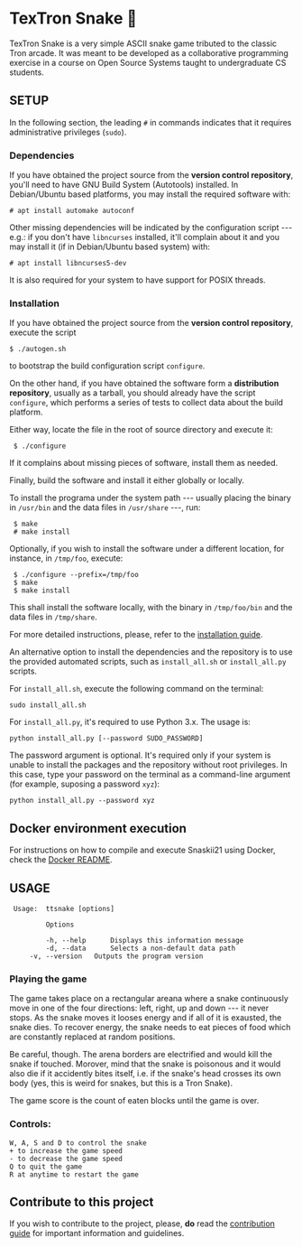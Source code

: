 # TexTron Snake 🐍

TexTron Snake is a very simple ASCII snake game tributed to the classic
Tron arcade. It was meant to be developed as a collaborative programming
exercise in a course on Open Source Systems taught to undergraduate CS
students.

## SETUP

In the following section, the leading `#` in commands indicates that it requires
administrative privileges (`sudo`).

### Dependencies


If you have obtained the project source from the __version control
repository__, you'll need to have GNU Build System (Autotools) installed.
In Debian/Ubuntu based platforms, you may install the required software with:

 ```
 # apt install automake autoconf
 ```

Other missing dependencies will be indicated by the configuration script ---
e.g.: if you don't have `libncurses` installed, it'll complain about it and you
may install it (if in Debian/Ubuntu based system) with:

```
# apt install libncurses5-dev
```

It is also required for your system to have support for POSIX threads.

### Installation

If you have obtained the project source from the __version control repository__,
execute the script

 ```
 $ ./autogen.sh
 ```

to bootstrap the build configuration script `configure`.

On the other hand, if you have obtained the software form a __distribution
repository__, usually as a tarball, you should already have the script
`configure`, which performs a series of tests to collect data about the build
platform.

Either way, locate the file in the root of source directory and execute it:

```
 $ ./configure
```

If it complains about missing pieces of software, install them as needed.


Finally, build the software and install it either globally or locally.

To install the programa under the system path --- usually placing the binary
in `/usr/bin` and the data files in `/usr/share` ---, run:

```
 $ make
 # make install
```

Optionally, if you wish to install the software under a different location,
 for instance, in `/tmp/foo`, execute:

```
 $ ./configure --prefix=/tmp/foo
 $ make
 $ make install
```

This shall install the software locally, with the binary in `/tmp/foo/bin`
and the data files in `/tmp/share`.

For more detailed instructions, please, refer to the
[installation guide](./INSTALL).

An alternative option to install the dependencies and the repository is to use the provided automated scripts, such as `install_all.sh` or `install_all.py` scripts. 

For `install_all.sh`, execute the following command on the terminal:

```sudo install_all.sh``` 

For `install_all.py`, it's required to use Python 3.x. The usage is:

```python install_all.py [--password SUDO_PASSWORD]```

The password argument is optional. It's required only if your system is unable to install the packages and the repository without root privileges. In this case, type your password on the terminal as a command-line argument (for example, suposing a password `xyz`):

```python install_all.py --password xyz```


## Docker environment execution

For instructions on how to compile and execute Snaskii21 using Docker, check the [Docker README](/docker_env/README.md).



## USAGE

```
 Usage:  ttsnake [options]

         Options

         -h, --help      Displays this information message
         -d, --data      Selects a non-default data path
	 -v, --version   Outputs the program version
```

### Playing the game

The game takes place on a rectangular areana where a snake continuously
move in one of the four directions: left, right, up and down --- it never
stops. As the snake moves it looses energy and if all of it is exausted, the
snake dies. To recover energy, the snake needs to eat pieces of food which
are constantly replaced at random positions.

Be careful, though. The arena borders are electrified and would kill the snake
if touched. Morover, mind that the snake is poisonous and it would also die if
it accidently bites itself, i.e. if the snake's head crosses its own body (yes,
this is weird for snakes, but this is a Tron Snake).

The game score is the count of eaten blocks until the game is over.

 ### Controls:
	W, A, S and D to control the snake
	+ to increase the game speed
	- to decrease the game speed
	Q to quit the game
	R at anytime to restart the game

## Contribute to this project

If you wish to contribute to the project, please, __do__ read the
[contribution guide](doc/CONTRIBUTING.md) for important information and
guidelines.
